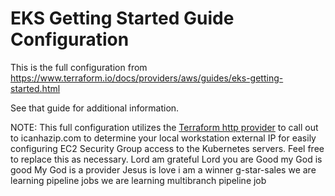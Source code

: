 # EKS Getting Started Guide Configuration

This is the full configuration from https://www.terraform.io/docs/providers/aws/guides/eks-getting-started.html

See that guide for additional information.

NOTE: This full configuration utilizes the [Terraform http provider](https://www.terraform.io/docs/providers/http/index.html) to call out to icanhazip.com to determine your local workstation external IP for easily configuring EC2 Security Group access to the Kubernetes servers. Feel free to replace this as necessary.
Lord am grateful
Lord you are Good
my God is good
My God is a provider
Jesus is love
i am a winner
g-star-sales
we are learning pipeline jobs
we are learning multibranch pipeline job
